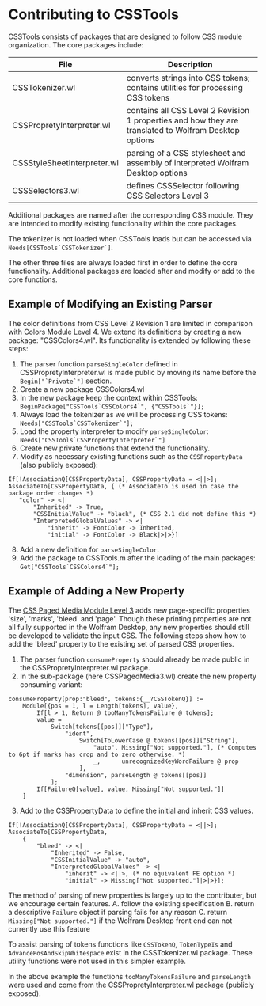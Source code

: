 # Contributing to CSSTools

CSSTools consists of packages that are designed to follow CSS module organization. The core packages include:

| File                        | Description |
| --------------------------- | ----------- |
| CSSTokenizer.wl             | converts strings into CSS tokens; contains utilities for processing CSS tokens |
| CSSPropretyInterpreter.wl   | contains all CSS Level 2 Revision 1 properties and how they are translated to Wolfram Desktop options |
| CSSStyleSheetInterpreter.wl | parsing of a CSS stylesheet and assembly of interpreted Wolfram Desktop options |
| CSSSelectors3.wl            | defines CSSSelector following CSS Selectors Level 3 |

Additional packages are named after the corresponding CSS module. They are intended to modify existing functionality within the core packages.

The tokenizer is not loaded when CSSTools loads but can be accessed via ``Needs[CSSTools`CSSTokenizer`]``.

The other three files are always loaded first in order to define the core functionality. Additional packages are loaded after and modify or add to the core functions.


## Example of Modifying an Existing Parser

The color definitions from CSS Level 2 Revision 1 are limited in comparison with Colors Module Level 4. We extend its definitions by creating a new package:
 "CSSColors4.wl". Its functionality is extended by following these steps:

1. The parser function `parseSingleColor` defined in CSSPropretyInterpreter.wl is made public by moving its name before the ``Begin["`Private`"]`` section.
2. Create a new package CSSColors4.wl
3. In the new package keep the context within CSSTools: ``BeginPackage["CSSTools`CSSColors4`", {"CSSTools`"}];``
4. Always load the tokenizer as we will be processing CSS tokens: ``Needs["CSSTools`CSSTokenizer`"];``
5. Load the property interpreter to modify `parseSingleColor`: ``Needs["CSSTools`CSSPropertyInterpreter`"]``
6. Create new private functions that extend the functionality.
7. Modify as necessary existing functions such as the `CSSPropertyData` (also publicly exposed):
 ```
 If[!AssociationQ[CSSPropertyData], CSSPropertyData = <||>];
AssociateTo[CSSPropertyData, { (* AssociateTo is used in case the package order changes *)
	"color" -> <|
		"Inherited" -> True,
		"CSSInitialValue" -> "black", (* CSS 2.1 did not define this *)
		"InterpretedGlobalValues" -> <|
			"inherit" -> FontColor -> Inherited,
			"initial" -> FontColor -> Black|>|>}]
 ```
8. Add a new definition for `parseSingleColor`.
9. Add the package to CSSTools.m after the loading of the main packages: ``Get["CSSTools`CSSColors4`"];``


## Example of Adding a New Property

The [CSS Paged Media Module Level 3](https://www.w3.org/TR/css-page-3/) adds new page-specific properties 'size', 'marks', 'bleed' and 'page'. Though these printing properties are not all fully supported in the Wolfram Desktop, any new properties should still be developed to validate the input CSS. The following steps show how to add the 'bleed' property to the existing set of parsed CSS properties.

1. The parser function `consumeProperty` should already be made public in the  CSSPropretyInterpreter.wl package.
2. In the sub-package (here CSSPagedMedia3.wl) create the new property consuming variant:
```
consumeProperty[prop:"bleed", tokens:{__?CSSTokenQ}] := 
	Module[{pos = 1, l = Length[tokens], value},
		If[l > 1, Return @ tooManyTokensFailure @ tokens];
		value = 
			Switch[tokens[[pos]]["Type"],
				"ident", 
					Switch[ToLowerCase @ tokens[[pos]]["String"],
						"auto", Missing["Not supported."], (* Computes to 6pt if marks has crop and to zero otherwise. *)
						_,      unrecognizedKeyWordFailure @ prop
					],
				"dimension", parseLength @ tokens[[pos]]
			];
		If[FailureQ[value], value, Missing["Not supported."]]
	]
``` 
3. Add to the CSSPropertyData to define the initial and inherit CSS values.
```
If[!AssociationQ[CSSPropertyData], CSSPropertyData = <||>];
AssociateTo[CSSPropertyData, 
	{
		"bleed" -> <|
			"Inherited" -> False,
			"CSSInitialValue" -> "auto",
			"InterpretedGlobalValues" -> <|
				"inherit" -> <||>, (* no equivalent FE option *)
				"initial" -> Missing["Not supported."]|>|>}];
```

The method of parsing of new properties is largely up to the contributer, but we encourage certain features.
A. follow the existing specification 
B. return a descriptive `Failure` object if parsing fails for any reason
C. return `Missing["Not supported."]` if the Wolfram Desktop front end can not currently use this feature

To assist parsing of tokens functions like `CSSTokenQ`, `TokenTypeIs` and `AdvancePosAndSkipWhitespace` exist in the CSSTokenizer.wl package. These utility functions were not used in this simpler example. 

In the above example the functions `tooManyTokensFailure` and `parseLength` were used and come from the CSSPropretyInterpreter.wl package (publicly exposed).
